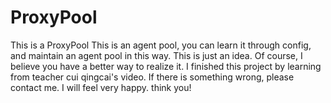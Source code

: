 # ProxyPool
This is a ProxyPool
This is an agent pool, you can learn it through config, and maintain an agent pool in this way.
This is just an idea. Of course, 
I believe you have a better way to realize it. 
I finished this project by learning from teacher cui qingcai's video.
If there is something wrong, please contact me. I will feel very happy.
think you!
